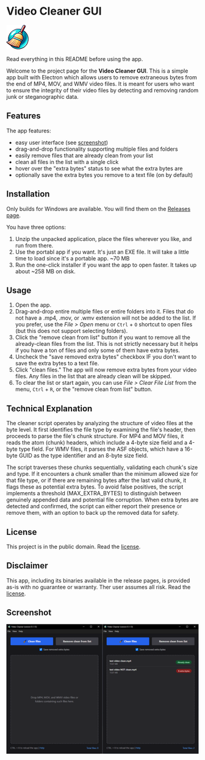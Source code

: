 # Video Cleaner GUI

![Video Cleaner GUI](videocleaner.png)

Read everything in this README before using the app.

Welcome to the project page for the **Video Cleaner GUI**. This is a simple app built with Electron which allows users to remove extraneous bytes from the end of MP4, MOV, and WMV video files. It is meant for users who want to ensure the integrity of their video files by detecting and removing random junk or steganographic data.

## Features

The app features:

- easy user interface (see [screenshot](#screenshot))
- drag-and-drop functionality supporting multiple files and folders
- easily remove files that are already clean from your list
- clean all files in the list with a single click
- hover over the "extra bytes" status to see what the extra bytes are
- optionally save the extra bytes you remove to a text file (on by default)

## Installation

Only builds for Windows are available. You will find them on the [Releases page](releases).

You have three options:

1. Unzip the unpacked application, place the files wherever you like, and run from there.
2. Use the portabl app if you want. It's just an EXE file. It will take a little time to load since it's a portable app. ~70 MB
3. Run the one-click installer if you want the app to open faster. It takes up about ~258 MB on disk.

## Usage

1. Open the app.
2. Drag-and-drop entire multiple files or entire folders into it. Files that do not have a .mp4, .mov, or .wmv extension will not be added to the list. If you prefer, use the *File > Open* menu or `Ctrl` + `O` shortcut to open files (but this does not support selecting folders).
3. Click the "remove clean from list" button if you want to remove all the already-clean files from the list. This is not strictly necessary but it helps if you have a ton of files and only some of them have extra bytes.
4. Uncheck the "save removed extra bytes" checkbox IF you don't want to save the extra bytes to a text file.
5. Click "clean files." The app will now remove extra bytes from your video files. Any files in the list that are already clean will be skipped.
6. To clear the list or start again, you can use *File > Clear File List* from the menu, `Ctrl` + `R`, or the "remove clean from list" button.

## Technical Explanation

The cleaner script operates by analyzing the structure of video files at the byte level. It first identifies the file type by examining the file's header, then proceeds to parse the file's chunk structure. For MP4 and MOV files, it reads the atom (chunk) headers, which include a 4-byte size field and a 4-byte type field. For WMV files, it parses the ASF objects, which have a 16-byte GUID as the type identifier and an 8-byte size field.

The script traverses these chunks sequentially, validating each chunk's size and type. If it encounters a chunk smaller than the minimum allowed size for that file type, or if there are remaining bytes after the last valid chunk, it flags these as potential extra bytes. To avoid false positives, the script implements a threshold (MAX_EXTRA_BYTES) to distinguish between genuinely appended data and potential file corruption. When extra bytes are detected and confirmed, the script can either report their presence or remove them, with an option to back up the removed data for safety.

## License

This project is in the public domain. Read the [license](./LICENSE).

## Disclaimer

This app, including its binaries available in the release pages, is provided as-is with no guarantee or warranty. Ther user assumes all risk. Read the [license](./LICENSE).

## Screenshot

![Video Cleaner GUI Screenshot](screenshot.png)